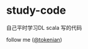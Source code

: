 # study-code

自己平时学习DL scala 写的代码

follow me ([@tokenian][tokenian_twitter])

[tokenian_twitter]: https://twitter.com/tokenian
